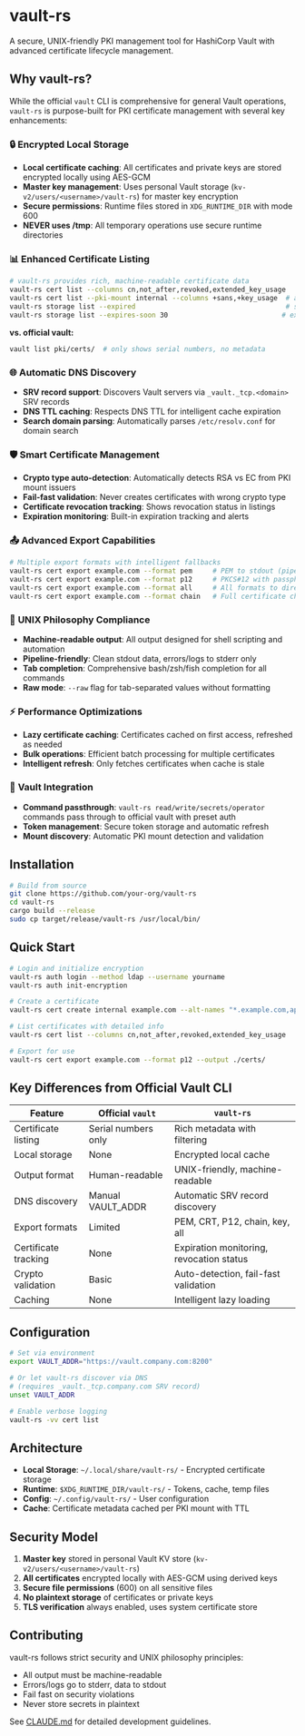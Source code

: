 # vault-rs

A secure, UNIX-friendly PKI management tool for HashiCorp Vault with advanced certificate lifecycle management.

## Why vault-rs?

While the official `vault` CLI is comprehensive for general Vault operations, `vault-rs` is purpose-built for PKI certificate management with several key enhancements:

### 🔒 **Encrypted Local Storage**
- **Local certificate caching**: All certificates and private keys are stored encrypted locally using AES-GCM
- **Master key management**: Uses personal Vault storage (`kv-v2/users/<username>/vault-rs`) for master key encryption
- **Secure permissions**: Runtime files stored in `XDG_RUNTIME_DIR` with mode 600
- **NEVER uses /tmp**: All temporary operations use secure runtime directories

### 📊 **Enhanced Certificate Listing** 
```bash
# vault-rs provides rich, machine-readable certificate data
vault-rs cert list --columns cn,not_after,revoked,extended_key_usage
vault-rs cert list --pki-mount internal --columns +sans,+key_usage  # append to defaults
vault-rs storage list --expired                                     # show only expired certs
vault-rs storage list --expires-soon 30                            # expiring in 30 days
```

**vs. official vault:**
```bash
vault list pki/certs/  # only shows serial numbers, no metadata
```

### 🌐 **Automatic DNS Discovery**
- **SRV record support**: Discovers Vault servers via `_vault._tcp.<domain>` SRV records
- **DNS TTL caching**: Respects DNS TTL for intelligent cache expiration
- **Search domain parsing**: Automatically parses `/etc/resolv.conf` for domain search

### 🛡️ **Smart Certificate Management**
- **Crypto type auto-detection**: Automatically detects RSA vs EC from PKI mount issuers
- **Fail-fast validation**: Never creates certificates with wrong crypto type
- **Certificate revocation tracking**: Shows revocation status in listings
- **Expiration monitoring**: Built-in expiration tracking and alerts

### 📤 **Advanced Export Capabilities**
```bash
# Multiple export formats with intelligent fallbacks
vault-rs cert export example.com --format pem     # PEM to stdout (pipe-friendly)  
vault-rs cert export example.com --format p12     # PKCS#12 with passphrase
vault-rs cert export example.com --format all     # All formats to directory
vault-rs cert export example.com --format chain   # Full certificate chain
```

### 🔧 **UNIX Philosophy Compliance**
- **Machine-readable output**: All output designed for shell scripting and automation
- **Pipeline-friendly**: Clean stdout data, errors/logs to stderr only
- **Tab completion**: Comprehensive bash/zsh/fish completion for all commands
- **Raw mode**: `--raw` flag for tab-separated values without formatting

### ⚡ **Performance Optimizations**
- **Lazy certificate caching**: Certificates cached on first access, refreshed as needed
- **Bulk operations**: Efficient batch processing for multiple certificates
- **Intelligent refresh**: Only fetches certificates when cache is stale

### 🔄 **Vault Integration**
- **Command passthrough**: `vault-rs read/write/secrets/operator` commands pass through to official vault with preset auth
- **Token management**: Secure token storage and automatic refresh
- **Mount discovery**: Automatic PKI mount detection and validation

## Installation

```bash
# Build from source
git clone https://github.com/your-org/vault-rs
cd vault-rs
cargo build --release
sudo cp target/release/vault-rs /usr/local/bin/
```

## Quick Start

```bash
# Login and initialize encryption
vault-rs auth login --method ldap --username yourname
vault-rs auth init-encryption

# Create a certificate  
vault-rs cert create internal example.com --alt-names "*.example.com,api.example.com"

# List certificates with detailed info
vault-rs cert list --columns cn,not_after,revoked,extended_key_usage

# Export for use
vault-rs cert export example.com --format p12 --output ./certs/
```

## Key Differences from Official Vault CLI

| Feature | Official `vault` | `vault-rs` |
|---------|------------------|------------|
| Certificate listing | Serial numbers only | Rich metadata with filtering |
| Local storage | None | Encrypted local cache |
| Output format | Human-readable | UNIX-friendly, machine-readable |
| DNS discovery | Manual VAULT_ADDR | Automatic SRV record discovery |
| Export formats | Limited | PEM, CRT, P12, chain, key, all |
| Certificate tracking | None | Expiration monitoring, revocation status |
| Crypto validation | Basic | Auto-detection, fail-fast validation |
| Caching | None | Intelligent lazy loading |

## Configuration

```bash
# Set via environment
export VAULT_ADDR="https://vault.company.com:8200"

# Or let vault-rs discover via DNS
# (requires _vault._tcp.company.com SRV record)
unset VAULT_ADDR

# Enable verbose logging
vault-rs -vv cert list
```

## Architecture

- **Local Storage**: `~/.local/share/vault-rs/` - Encrypted certificate storage
- **Runtime**: `$XDG_RUNTIME_DIR/vault-rs/` - Tokens, cache, temp files  
- **Config**: `~/.config/vault-rs/` - User configuration
- **Cache**: Certificate metadata cached per PKI mount with TTL

## Security Model

1. **Master key** stored in personal Vault KV store (`kv-v2/users/<username>/vault-rs`)
2. **All certificates** encrypted locally with AES-GCM using derived keys
3. **Secure file permissions** (600) on all sensitive files
4. **No plaintext storage** of certificates or private keys
5. **TLS verification** always enabled, uses system certificate store

## Contributing

vault-rs follows strict security and UNIX philosophy principles:
- All output must be machine-readable  
- Errors/logs go to stderr, data to stdout
- Fail fast on security violations
- Never store secrets in plaintext

See [CLAUDE.md](CLAUDE.md) for detailed development guidelines.